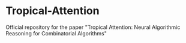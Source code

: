 # Tropical-Attention
Official repository for the paper "Tropical Attention: Neural Algorithmic Reasoning for Combinatorial Algorithms"
